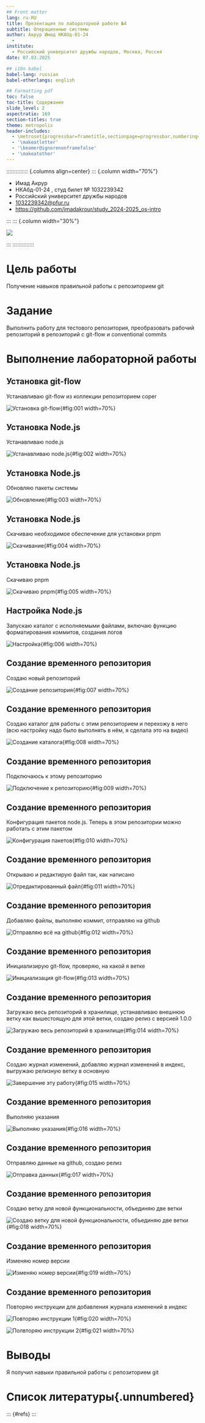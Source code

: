 ```yaml
---
## Front matter
lang: ru-RU
title: Презентация по лабораторной работе №4
subtitle: Операционные системы
author: Акрур Имад НКАбд-01-24
  -
institute:
  - Российский университет дружбы народов, Москва, Россия
date: 07.03.2025

## i18n babel
babel-lang: russian
babel-otherlangs: english

## Formatting pdf
toc: false
toc-title: Содержание
slide_level: 2
aspectratio: 169
section-titles: true
theme: metropolis
header-includes:
  - \metroset{progressbar=frametitle,sectionpage=progressbar,numbering=fraction}
  - '\makeatletter'
  - '\beamer@ignorenonframefalse'
  - '\makeatother'
---
```


:::::::::::::: {.columns align=center}
::: {.column width="70%"}

  * Имад Акрур
  * НКАбд-01-24 , студ билет № 1032239342
  * Российский университет дружбы народов
  * [1032239342@pfur.ru](mailto:1032239342@pfur.ru)
  * <https://github.com/imadakrour/study_2024-2025_os-intro>

:::
::: {.column width="30%"}

![](./image/imad.jpg)

:::
::::::::::::::

# Цель работы

Получение навыков правильной работы с репозиторием git

# Задание

Выполнить работу для тестового репозитория, преобразовать рабочий репозиторий в репозиторий с git-flow и conventional commits

# Выполнение лабораторной работы

## Установка git-flow

Устанавливаю git-flow из коллекции репозиторием coper

![Установка git-flow](image/1.jpg){#fig:001 width=70%}

## Установка Node.js

Устанавливаю node.js

![Устанавливаю node.js](image/2.jpg){#fig:002 width=70%}

## Установка Node.js

Обновляю пакеты системы

![Обновление](image/3.jpg){#fig:003 width=70%}

## Установка Node.js

Скачиваю необходимое обеспечение для установки pnpm

![Скачивание](image/4.jpg){#fig:004 width=70%}

## Установка Node.js

Скачиваю pnpm

![Скачиваю pnpm](image/5.jpg){#fig:005 width=70%}

## Настройка Node.js

Запускаю каталог с исполняемыми файлами, включаю функцию форматирования коммитов, создания логов

![Настройка](image/6.jpg){#fig:006 width=70%}

## Создание временного репозитория

Создаю новый репозиторий

![Создание репозитория](image/7.jpg){#fig:007 width=70%}

## Создание временного репозитория

Создаю каталог для работы с этим репозиторием и перехожу в него (всю настройку надо было выполнять в нём, я сделала это на видео)

![Создание каталога](image/8.jpg){#fig:008 width=70%}

## Создание временного репозитория

Подключаюсь к этому репозиторию

![Подключение к репозиторию](image/9.jpg){#fig:009 width=70%}

## Создание временного репозитория

Конфигурация пакетов node.js. Теперь в этом репозитории можно работать с этим пакетом

![Конфигурация пакетов](image/10.jpg){#fig:010 width=70%}

## Создание временного репозитория

Открываю и редактирую файл так, как написано

![Отредактированный файл](image/11.jpg){#fig:011 width=70%}

## Создание временного репозитория

Добавляю файлы, выполняю коммит, отправляю на github

![Отправляю всё на github](image/12.jpg){#fig:012 width=70%}

## Создание временного репозитория

Инициализирую git-flow, проверяю, на какой я ветке

![Инициализация git-flow](image/13.jpg){#fig:013 width=70%}

## Создание временного репозитория

Загружаю весь репозиторий в хранилище, устанавливаю внешнюю ветку как вышестоящую для этой ветки, создаю релиз с версией 1.0.0

![Загружаю весь репозиторий в хранилище](image/14.jpg){#fig:014 width=70%}

## Создание временного репозитория

Создаю журнал изменений, добавляю журнал изменений в индекс, выгружаю релизную ветку в основную

![Завершение эту работу](image/15.jpg){#fig:015 width=70%}

## Создание временного репозитория

Выполняю указания

![Выполняю указания](image/16.jpg){#fig:016 width=70%}

## Создание временного репозитория

Отправляю данные на github, создаю релиз

![Отправка данных](image/17.jpg){#fig:017 width=70%}

## Создание временного репозитория

Создаю ветку для новой функциональности, объединяю две ветки

![Создаю ветку для новой функциональности, объединяю две ветки](image/18.jpg){#fig:018 width=70%}

## Создание временного репозитория

Изменяю номер версии

![Изменяю номер версии](image/19.jpg){#fig:019 width=70%}

## Создание временного репозитория

Повторяю инструкции для добавления журнала изменений в индекс

![Повторяю инструкции 1](image/20.jpg){#fig:020 width=70%}

![Полвторяю инструкции 2](image/21.jpg){#fig:021 width=70%}

# Выводы

Я получил навыки правильной работы с репозиторием git

# Список литературы{.unnumbered}

::: {#refs}
:::

